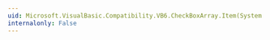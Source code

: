 ```yaml
---
uid: Microsoft.VisualBasic.Compatibility.VB6.CheckBoxArray.Item(System.Int16)
internalonly: False
---
```

